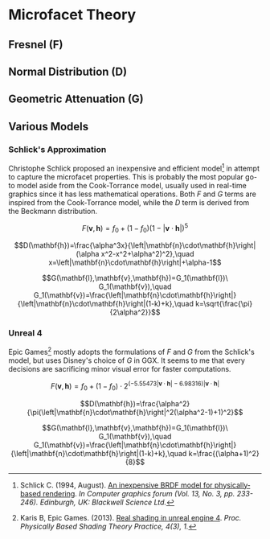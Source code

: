 # Microfacet Theory

## Fresnel (F)

## Normal Distribution (D)

## Geometric Attenuation (G)


## Various Models


### Schlick's Approximation
Christophe Schlick proposed an inexpensive and efficient model[^1] in attempt to capture the microfacet properties. This is probably the most popular go-to model aside from the Cook-Torrance model, usually used in real-time graphics since it has less mathematical operations. Both $F$ and $G$ terms are inspired from the Cook-Torrance model, while the $D$ term is derived from the Beckmann distribution.

$$F(\mathbf{v},\mathbf{h})=f_0+(1-f_0)(1-\left|\mathbf{v}\cdot\mathbf{h}\right|)^5$$

$$D(\mathbf{h})=\frac{\alpha^3x}{\left|\mathbf{n}\cdot\mathbf{h}\right|(\alpha x^2-x^2+\alpha^2)^2},\quad x=\left|\mathbf{n}\cdot\mathbf{h}\right|+\alpha-1$$

$$G(\mathbf{l},\mathbf{v},\mathbf{h})=G_1(\mathbf{l})\ G_1(\mathbf{v}),\quad G_1(\mathbf{v})=\frac{\left|\mathbf{n}\cdot\mathbf{h}\right|}{\left|\mathbf{n}\cdot\mathbf{h}\right|(1-k)+k},\quad k=\sqrt{\frac{\pi}{2\alpha^2}}$$

### Unreal 4
Epic Games[^2] mostly adopts the formulations of $F$ and $G$ from the Schlick's model, but uses Disney's choice of $G$ in GGX. It seems to me that every decisions are sacrificing minor visual error for faster computations.

$$F(\mathbf{v},\mathbf{h})=f_0+(1-f_0)\cdot2^{(-5.55473\left|\mathbf{v}\cdot\mathbf{h}\right|-6.98316)\left|\mathbf{v}\cdot\mathbf{h}\right|}$$

$$D(\mathbf{h})=\frac{\alpha^2}{\pi(\left|\mathbf{n}\cdot\mathbf{h}\right|^2(\alpha^2-1)+1)^2}$$

$$G(\mathbf{l},\mathbf{v},\mathbf{h})=G_1(\mathbf{l})\ G_1(\mathbf{v}),\quad G_1(\mathbf{v})=\frac{\left|\mathbf{n}\cdot\mathbf{h}\right|}{\left|\mathbf{n}\cdot\mathbf{h}\right|(1-k)+k},\quad k=\frac{(\alpha+1)^2}{8}$$




[^1]: Schlick C. (1994, August). [An inexpensive BRDF model for physically‐based rendering](https://citeseerx.ist.psu.edu/document?repid=rep1&type=pdf&doi=183db641ff80ff21234040ccce884cb06227dad4). _In Computer graphics forum (Vol. 13, No. 3, pp. 233-246). Edinburgh, UK: Blackwell Science Ltd._
[^2]: Karis B, Epic Games. (2013). [Real shading in unreal engine 4](https://blog.selfshadow.com/publications/s2013-shading-course/karis/s2013_pbs_epic_notes_v2.pdf). _Proc. Physically Based Shading Theory Practice, 4(3), 1._
